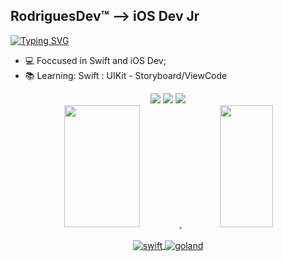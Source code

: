 ## RodriguesDev™ --> iOS Dev Jr


[![Typing SVG](https://readme-typing-svg.herokuapp.com/?color=000000&size=35&center=true&vCenter=true&width=1000&lines=Welcome;Swift+Developer+by+Apple;BackFront+Academmy+Student)](https://git.io/typing-svg)

- 💻 Foccused in Swift and iOS Dev;
- 📚 Learning:
        Swift : UIKit - Storyboard/ViewCode 

<div align="center">   
  <a href="https://www.instagram.com/humberttgomez/" target="_blank"><img src="https://img.shields.io/badge/-Instagram-%23E4405F?style=for-the-badge&logo=instagram&logoColor=white" target="_blank"></a>
  <a href = "mailto:betogrt500@gmail.com"><img src="https://img.shields.io/badge/-Gmail-%23333?style=for-the-badge&logo=gmail&logoColor=white" target="_blank"></a>
  <a href="https://www.linkedin.com/in/humberto-rodrigues-156403221/" target="_blank"><img src="https://img.shields.io/badge/-LinkedIn-%230077B5?style=for-the-badge&logo=linkedin&logoColor=white" target="_blank"></a> 
</div>
 
<div align=center">
<div align="center">
  <a href="https://github.com/HumbyStar">
  <img width="49%" height="195px" src="https://github-readme-stats.vercel.app/api?username=HumbyStar&show_icons=true&theme=dark&include_all_commits=true&count_private=true"/>
  <img  width="41%" height="195px" src="https://github-readme-stats.vercel.app/api/top-langs/?username=HumbyStar&layout=compact&langs_count=7&theme=dark"/>
  </div>  
  
   <br/>                                                                                                                                          
<div align="center">
<div align="center" style="display: inline_block">
  <img align="center" alt="swift" src="https://img.shields.io/badge/swift-E34F26?style=for-the-badge&logo=swift&logoColor=white" />
  <img align="center" alt="goland" src="https://img.shields.io/badge/go-1572B6?style=for-the-badge&logo=go&logoColor=white" />
  </div>
</div>
